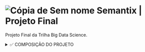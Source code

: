 # ![Cópia de Sem nome](https://user-images.githubusercontent.com/72770754/195649637-a7ef09b0-628b-4c71-9fe5-918c0101c8d0.png) Semantix | Projeto Final

 Projeto Final da Trilha Big Data Science.

<details><summary> ✅ COMPOSIÇÃO DO PROJETO </summary>

<p>
